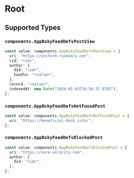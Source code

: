 # Root


## Supported Types

### `components.AppBskyFeedDefsPostView`

```typescript
const value: components.AppBskyFeedDefsPostView = {
  uri: "https://uniform-rosemary.net",
  cid: "<id>",
  author: {
    did: "<id>",
    handle: "<value>",
  },
  record: "<value>",
  indexedAt: new Date("2024-01-03T16:56:37.878Z"),
};
```

### `components.AppBskyFeedDefsNotFoundPost`

```typescript
const value: components.AppBskyFeedDefsNotFoundPost = {
  uri: "https://beneficial-desk.info/",
};
```

### `components.AppBskyFeedDefsBlockedPost`

```typescript
const value: components.AppBskyFeedDefsBlockedPost = {
  uri: "https://sore-velocity.com",
  author: {
    did: "<id>",
  },
};
```

